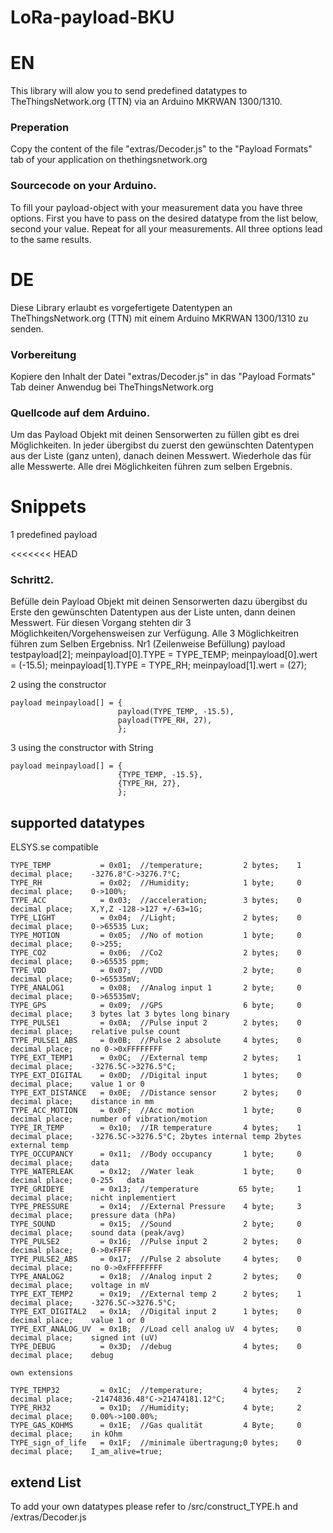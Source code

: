 # LoRa-payload-BKU
# EN
This library will alow you to send predefined datatypes to TheThingsNetwork.org (TTN) via an Arduino MKRWAN 1300/1310.

### Preperation
Copy the content of the file "extras/Decoder.js" to the "Payload Formats" tab of your application on thethingsnetwork.org
### Sourcecode on your Arduino.
To fill your payload-object with your measurement data you have three options.
First you have to pass on the desired datatype from the list below, second your value. Repeat for all your measurements.
All three options lead to the same results.

# DE
Diese Library erlaubt es vorgefertigete Datentypen an TheThingsNetwork.org (TTN) mit einem Arduino MKRWAN 1300/1310 zu senden.
### Vorbereitung
Kopiere den Inhalt der Datei "extras/Decoder.js" in das "Payload Formats" Tab deiner Anwendug bei TheThingsNetwork.org
### Quellcode auf dem Arduino.
Um das Payload Objekt mit deinen Sensorwerten zu füllen gibt es drei Möglichkeiten.
In jeder übergibst du zuerst den gewünschten Datentypen aus der Liste (ganz unten), danach deinen Messwert. Wiederhole das für alle Messwerte.
Alle drei Möglichkeiten führen zum selben Ergebnis.

# Snippets
1 predefined payload

<<<<<<< HEAD
### Schritt2.
Befülle dein Payload Objekt mit deinen Sensorwerten dazu übergibst du 
Erste den gewünschten Datentypen aus der Liste unten, dann deinen Messwert.
Für diesen Vorgang stehten dir 3 Möglichkeiten/Vorgehensweisen zur Verfügung.
Alle 3 Möglichkeitren führen zum Selben Ergebniss.
Nr1 (Zeilenweise Befüllung)
    payload testpayload[2];
    meinpayload[0].TYPE = TYPE_TEMP;
    meinpayload[0].wert = (-15.5);
    meinpayload[1].TYPE = TYPE_RH;
    meinpayload[1].wert = (27);

2 using the constructor

    payload meinpayload[] = {
                            payload(TYPE_TEMP, -15.5),
                            payload(TYPE_RH, 27),
                            };

3 using the constructor with String

    payload meinpayload[] = {
                            {TYPE_TEMP, -15.5},
                            {TYPE_RH, 27},
                            };

## supported datatypes
ELSYS.se compatible
``` 
TYPE_TEMP           = 0x01;  //temperature;         2 bytes;    1 decimal place;    -3276.8°C->3276.7°C;
TYPE_RH             = 0x02;  //Humidity;            1 byte;     0 decimal place;    0->100%;
TYPE_ACC            = 0x03;  //acceleration;        3 bytes;    0 decimal place;    X,Y,Z -128->127 +/-63=1G;
TYPE_LIGHT          = 0x04;  //Light;               2 bytes;    0 decimal place;    0->65535 Lux;
TYPE_MOTION         = 0x05;  //No of motion         1 byte;     0 decimal place;    0->255;
TYPE_CO2            = 0x06;  //Co2                  2 bytes;    0 decimal place;    0->65535 ppm; 
TYPE_VDD            = 0x07;  //VDD                  2 byte;     0 decimal place;    0->65535mV;
TYPE_ANALOG1        = 0x08;  //Analog input 1       2 byte;     0 decimal place;    0->65535mV;
TYPE_GPS            = 0x09;  //GPS                  6 byte;     0 decimal place;    3 bytes lat 3 bytes long binary
TYPE_PULSE1         = 0x0A;  //Pulse input 2        2 bytes;    0 decimal place;    relative pulse count
TYPE_PULSE1_ABS     = 0x0B;  //Pulse 2 absolute     4 bytes;    0 decimal place;    no 0->0xFFFFFFFF
TYPE_EXT_TEMP1      = 0x0C;  //External temp        2 bytes;    1 decimal place;    -3276.5C->3276.5°C;
TYPE_EXT_DIGITAL    = 0x0D;  //Digital input        1 bytes;    0 decimal place;    value 1 or 0
TYPE_EXT_DISTANCE   = 0x0E;  //Distance sensor      2 bytes;    0 decimal place;    distance in mm
TYPE_ACC_MOTION     = 0x0F;  //Acc motion           1 byte;     0 decimal place;    number of vibration/motion
TYPE_IR_TEMP        = 0x10;  //IR temperature       4 bytes;    1 decimal place;    -3276.5C->3276.5°C; 2bytes internal temp 2bytes external temp
TYPE_OCCUPANCY      = 0x11;  //Body occupancy       1 byte;     0 decimal place;    data
TYPE_WATERLEAK      = 0x12;  //Water leak           1 byte;     0 decimal place;    0-255   data
TYPE_GRIDEYE        = 0x13;  //temperature         65 byte;     1 decimal place;    nicht inplementiert
TYPE_PRESSURE       = 0x14;  //External Pressure    4 byte;     3 decimal place;    pressure data (hPa)
TYPE_SOUND          = 0x15;  //Sound                2 byte;     0 decimal place;    sound data (peak/avg)
TYPE_PULSE2         = 0x16;  //Pulse input 2        2 bytes;    0 decimal place;    0->0xFFFF
TYPE_PULSE2_ABS     = 0x17;  //Pulse 2 absolute     4 bytes;    0 decimal place;    no 0->0xFFFFFFFF
TYPE_ANALOG2        = 0x18;  //Analog input 2       2 bytes;    0 decimal place;    voltage in mV
TYPE_EXT_TEMP2      = 0x19;  //External temp 2      2 bytes;    1 decimal place;    -3276.5C->3276.5°C;
TYPE_EXT_DIGITAL2   = 0x1A;  //Digital input 2      1 bytes;    0 decimal place;    value 1 or 0 
TYPE_EXT_ANALOG_UV  = 0x1B;  //Load cell analog uV  4 bytes;    0 decimal place;    signed int (uV)
TYPE_DEBUG          = 0x3D;  //debug                4 bytes;    0 decimal place;    debug

own extensions

TYPE_TEMP32		    = 0x1C;  //temperature;         4 bytes;    2 decimal place;    -21474836.48°C->21474181.12°C;
TYPE_RH32           = 0x1D;  //Humidity;            4 byte;     2 decimal place;    0.00%->100.00%;
TYPE_GAS_KOHMS      = 0x1E;  //Gas qualität         4 Byte;     0 decimal place;    in kOhm
TYPE_sign_of_life   = 0x1F;  //minimale übertragung;0 bytes;    0 decimal place;    I_am_alive=true;
```

## extend List
To add your own datatypes please refer to /src/construct_TYPE.h and /extras/Decoder.js
